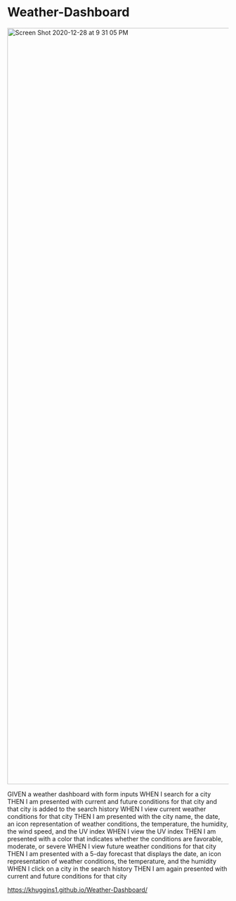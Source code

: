 # Weather-Dashboard
<img width="1723" alt="Screen Shot 2020-12-28 at 9 31 05 PM" src="https://user-images.githubusercontent.com/70423368/103260863-126ac600-4954-11eb-9d9b-8114335bce33.png">

GIVEN a weather dashboard with form inputs
WHEN I search for a city
THEN I am presented with current and future conditions for that city and that city is added to the search history
WHEN I view current weather conditions for that city
THEN I am presented with the city name, the date, an icon representation of weather conditions, the temperature, the humidity, the wind speed, and the UV index
WHEN I view the UV index
THEN I am presented with a color that indicates whether the conditions are favorable, moderate, or severe
WHEN I view future weather conditions for that city
THEN I am presented with a 5-day forecast that displays the date, an icon representation of weather conditions, the temperature, and the humidity
WHEN I click on a city in the search history
THEN I am again presented with current and future conditions for that city


https://khuggins1.github.io/Weather-Dashboard/

